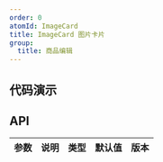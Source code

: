 ```yaml
---
order: 0
atomId: ImageCard
title: ImageCard 图片卡片
group:
  title: 商品编辑
---
```


## 代码演示

<code src="./_demos/basic.tsx" ></code>

<!-- <code src="./_demos/form-item.tsx" ></code> -->

## API

| 参数 | 说明 | 类型 | 默认值 | 版本 |
| ---- | ---- | ---- | ------ | ---- |

